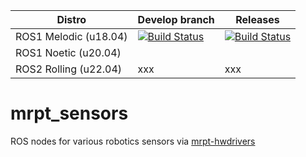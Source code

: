 
| Distro | Develop branch | Releases |
| --- | --- | --- |
| ROS1 Melodic (u18.04) | [![Build Status](http://build.ros.org/job/Mdev__mrpt_sensors__ubuntu_bionic_amd64/badge/icon)](http://build.ros.org/job/Mdev__mrpt_sensors__ubuntu_bionic_amd64/) |  [![Build Status](http://build.ros.org/job/Mbin_uB64__mrpt_sensors__ubuntu_bionic_amd64__binary/badge/icon)](http://build.ros.org/job/Mbin_uB64__mrpt_sensors__ubuntu_bionic_amd64__binary/) |
| ROS1 Noetic (u20.04) | |  |
| ROS2 Rolling (u22.04) | xxx |  xxx |


# mrpt_sensors
ROS nodes for various robotics sensors via [mrpt-hwdrivers](https://docs.mrpt.org/reference/latest/group_mrpt_hwdrivers_grp.html)
